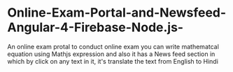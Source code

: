 # Online-Exam-Portal-and-Newsfeed-Angular-4-Firebase-Node.js-
An online exam protal to conduct online exam you can write mathematcal equation using Mathjs expression and also it has a News feed section in which by click on any text in it, it's translate the text from English to Hindi
